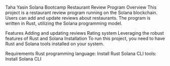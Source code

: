 Taha Yasin Solana Bootcamp Restaurant Review Program
Overview
This project is a restaurant review program running on the Solana blockchain. Users can add and update reviews about restaurants. The program is written in Rust, utilizing the Solana programming model.

Features
Adding and updating reviews
Rating system
Leveraging the robust features of Rust and Solana
Installation
To run this project, you need to have Rust and Solana tools installed on your system.

Requirements
Rust programming language: Install Rust
Solana CLI tools: Install Solana CLI
